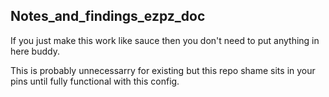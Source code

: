## Notes_and_findings_ezpz_doc

If you just make this work like sauce then you don't need to put anything in here buddy.

This is probably unnecessarry for existing but this repo shame sits in your pins until fully functional with this config.
